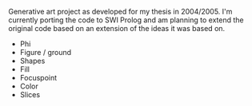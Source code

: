 Generative art project as developed for my thesis in 2004/2005. I'm currently porting the code to SWI
Prolog and am planning to extend the original code based on an extension of the ideas it was based on.

 - Phi
 - Figure / ground
 - Shapes
 - Fill
 - Focuspoint
 - Color
 - Slices
